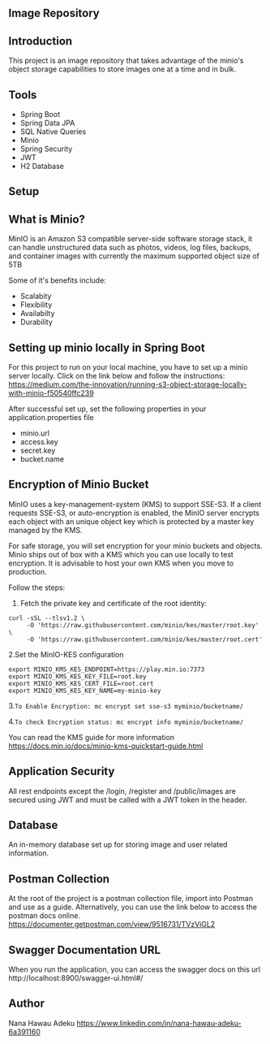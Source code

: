 Image Repository
----------------

Introduction
------------
This project is an image repository that takes advantage of
the minio's object storage capabilities to store images one at a time and 
in bulk. 

Tools 
-------
* Spring Boot
* Spring Data JPA
* SQL Native Queries
* Minio
* Spring Security
* JWT 
* H2 Database


Setup
------

What is Minio?
-----------------

MinIO is an Amazon S3 compatible server-side
software storage stack, it can handle unstructured data 
such as photos, videos, log files, backups, and container images with
currently the maximum supported object size of 5TB

Some of it's benefits include: 
* Scalabity
* Flexibility
* Availabilty
* Durability

Setting up minio locally in Spring Boot
----------------------------------------

For this project to run on your local machine, you have to set 
up a minio server locally. Click on the link below and follow the
instructions:
https://medium.com/the-innovation/running-s3-object-storage-locally-with-minio-f50540ffc239

After successful set up, set the following properties in your 
application.properties file

* minio.url
* access.key
* secret.key
* bucket.name

Encryption of Minio Bucket
----------------------------
MinIO uses a key-management-system (KMS) to support SSE-S3. If a client requests
SSE-S3, or auto-encryption is enabled, the MinIO server encrypts each object with an 
unique object key which is protected by a master key managed by the KMS.

For safe storage, you will set encryption for your minio buckets
and objects. Minio ships out of box with a KMS which you can use locally to test encryption. It is
advisable to host your own KMS when you move to production. 

Follow the steps: 

1. Fetch the private key and certificate of the root identity:
````
curl -sSL --tlsv1.2 \
     -O 'https://raw.githubusercontent.com/minio/kes/master/root.key' \
     -O 'https://raw.githubusercontent.com/minio/kes/master/root.cert'

````

2.Set the MinIO-KES configuration
````
export MINIO_KMS_KES_ENDPOINT=https://play.min.io:7373
export MINIO_KMS_KES_KEY_FILE=root.key
export MINIO_KMS_KES_CERT_FILE=root.cert
export MINIO_KMS_KES_KEY_NAME=my-minio-key
````

3.`To Enable Encryption: mc encrypt set sse-s3 myminio/bucketname/`

4.`To check Encryption status: mc encrypt info myminio/bucketname/ `


You can read the KMS guide for more information
https://docs.min.io/docs/minio-kms-quickstart-guide.html


Application Security
---------------------
All rest endpoints except the /login, /register and /public/images are secured using JWT and must be called 
with a JWT token in the header.


Database
----------
An in-memory database set up for storing image and user related information.

Postman Collection
------------------
At the root of the project is a postman collection file, import into Postman and use as a guide.
Alternatively, you can use the link below to access the postman docs online.
https://documenter.getpostman.com/view/9516731/TVzViGL2



Swagger Documentation URL
-----------------------------
When you run the application, you can access the swagger docs on this url
http://localhost:8900/swagger-ui.html#/


Author 
------------
Nana Hawau Adeku
https://www.linkedin.com/in/nana-hawau-adeku-6a391160














 
 
